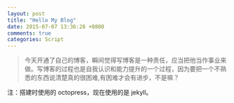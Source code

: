 ```yaml
---
layout: post
title: "Hello My Blog"
date: 2015-07-07 13:36:28 +0800
comments: true
categories: Script
---
```


> 今天开通了自己的博客，瞬间觉得写博客是一种责任，应当把他当作事业来做。写博客的过程也是自我认识和能力提升的一个过程，因为要把一个不熟悉的东西说清楚真的很困难,有困难才会有进步，不是嘛？

注：搭建时使用的 octopress，现在使用的是 jekyll。
